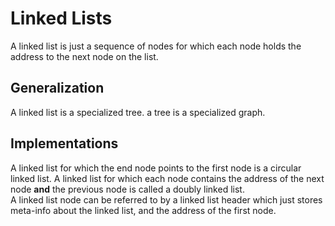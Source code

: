 # Linked Lists
A linked list is just a sequence of nodes for which each node holds the address to the next node on the list.
## Generalization
A linked list is a specialized tree. a tree is a specialized graph.

## Implementations
A linked list for which the end node points to the first node is a circular linked list. A linked list for which each node contains the address of the next node **and** the previous node is called a doubly linked list.  
A linked list node can be referred to by a linked list header which just stores meta-info about the linked list, and the address of the first node. 